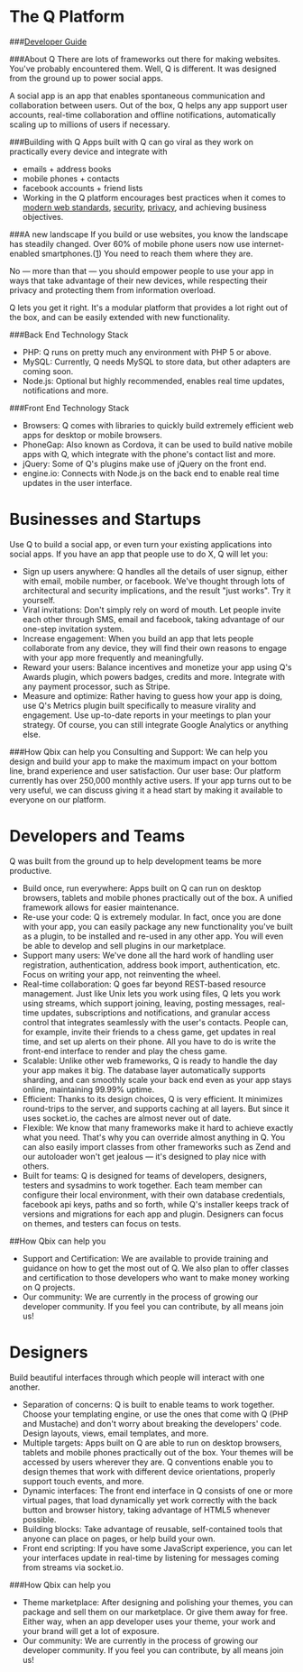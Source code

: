 The Q Platform
===

###[Developer Guide](https://github.com/EGreg/Q/wiki)

###About Q
There are lots of frameworks out there for making websites. You've probably encountered them. Well, Q is different. It was designed from the ground up to power social apps.

A social app is an app that enables spontaneous communication and collaboration between users.
Out of the box, Q helps any app support user accounts, real-time collaboration and offline notifications, automatically scaling up to millions of users if necessary.

###Building with Q
Apps built with Q can go viral as they work on practically every device and integrate with

* emails + address books
* mobile phones + contacts
* facebook accounts + friend lists
* Working in the Q platform encourages best practices when it comes to [modern web standards](http://en.wikipedia.org/wiki/Representational_state_transfer), [security](https://www.owasp.org/index.php/Main_Page), [privacy](http://platform.qbix.com/welcome/business), and achieving business objectives.

###A new landscape
If you build or use websites, you know the landscape has steadily changed. Over 60% of mobile phone users now use internet-enabled smartphones.([1](http://mashable.com/2013/06/06/smartphones-61-percent/)) You need to reach them where they are.

No — more than that — you should empower people to use your app in ways that take advantage of their new devices, while respecting their privacy and protecting them from information overload.

Q lets you get it right. It's a modular platform that provides a lot right out of the box, and can be easily extended with new functionality.

###Back End Technology Stack
* PHP: Q runs on pretty much any environment with PHP 5 or above.
* MySQL: Currently, Q needs MySQL to store data, but other adapters are coming soon.
* Node.js: Optional but highly recommended, enables real time updates, notifications and more.

###Front End Technology Stack
* Browsers: Q comes with libraries to quickly build extremely efficient web apps for desktop or mobile browsers.
* PhoneGap: Also known as Cordova, it can be used to build native mobile apps with Q, which integrate with the phone's contact list and more.
* jQuery: Some of Q's plugins make use of jQuery on the front end.
* engine.io: Connects with Node.js on the back end to enable real time updates in the user interface.

Businesses and Startups
===

Use Q to build a social app, or even turn your existing applications into social apps. If you have an app that people use to do X, Q will let you:

* Sign up users anywhere: Q handles all the details of user signup, either with email, mobile number, or facebook. We've thought through lots of architectural and security implications, and the result "just works". Try it yourself.
* Viral invitations: Don't simply rely on word of mouth. Let people invite each other through SMS, email and facebook, taking advantage of our one-step invitation system.
* Increase engagement: When you build an app that lets people collaborate from any device, they will find their own reasons to engage with your app more frequently and meaningfully.
* Reward your users: Balance incentives and monetize your app using Q's Awards plugin, which powers badges, credits and more. Integrate with any payment processor, such as Stripe.
* Measure and optimize: Rather having to guess how your app is doing, use Q's Metrics plugin built specifically to measure virality and engagement. Use up-to-date reports in your meetings to plan your strategy. Of course, you can still integrate Google Analytics or anything else.

###How Qbix can help you
Consulting and Support: We can help you design and build your app to make the maximum impact on your bottom line, brand experience and user satisfaction.
Our user base: Our platform currently has over 250,000 monthly active users. If your app turns out to be very useful, we can discuss giving it a head start by making it available to everyone on our platform.

Developers and Teams
===

Q was built from the ground up to help development teams be more productive.

* Build once, run everywhere: Apps built on Q can run on desktop browsers, tablets and mobile phones practically out of the box. A unified framework allows for easier maintenance.
* Re-use your code: Q is extremely modular. In fact, once you are done with your app, you can easily package any new functionality you've built as a plugin, to be installed and re-used in any other app. You will even be able to develop and sell plugins in our marketplace.
* Support many users: We've done all the hard work of handling user registration, authentication, address book import, authentication, etc. Focus on writing your app, not reinventing the wheel.
* Real-time collaboration: Q goes far beyond REST-based resource management. Just like Unix lets you work using files, Q lets you work using streams, which support joining, leaving, posting messages, real-time updates, subscriptions and notifications, and granular access control that integrates seamlessly with the user's contacts. People can, for example, invite their friends to a chess game, get updates in real time, and set up alerts on their phone. All you have to do is write the front-end interface to render and play the chess game.
* Scalable: Unlike other web frameworks, Q is ready to handle the day your app makes it big. The database layer automatically supports sharding, and can smoothly scale your back end even as your app stays online, maintaining 99.99% uptime.
* Efficient: Thanks to its design choices, Q is very efficient. It minimizes round-trips to the server, and supports caching at all layers. But since it uses socket.io, the caches are almost never out of date.
* Flexible: We know that many frameworks make it hard to achieve exactly what you need. That's why you can override almost anything in Q. You can also easily import classes from other frameworks such as Zend and our autoloader won't get jealous — it's designed to play nice with others.
* Built for teams: Q is designed for teams of developers, designers, testers and sysadmins to work together. Each team member can configure their local environment, with their own database credentials, facebook api keys, paths and so forth, while Q's installer keeps track of versions and migrations for each app and plugin. Designers can focus on themes, and testers can focus on tests.

##How Qbix can help you
* Support and Certification: We are available to provide training and guidance on how to get the most out of Q. We also plan to offer classes and certification to those developers who want to make money working on Q projects.
* Our community: We are currently in the process of growing our developer community. If you feel you can contribute, by all means join us!

Designers
===

Build beautiful interfaces through which people will interact with one another.

* Separation of concerns: Q is built to enable teams to work together. Choose your templating engine, or use the ones that come with Q (PHP and Mustache) and don't worry about breaking the developers' code. Design layouts, views, email templates, and more.
* Multiple targets: Apps built on Q are able to run on desktop browsers, tablets and mobile phones practically out of the box. Your themes will be accessed by users wherever they are. Q conventions enable you to design themes that work with different device orientations, properly support touch events, and more.
* Dynamic interfaces: The front end interface in Q consists of one or more virtual pages, that load dynamically yet work correctly with the back button and browser history, taking advantage of HTML5 whenever possible.
* Building blocks: Take advantage of reusable, self-contained tools that anyone can place on pages, or help build your own.
* Front end scripting: If you have some JavaScript experience, you can let your interfaces update in real-time by listening for messages coming from streams via socket.io.

###How Qbix can help you
* Theme marketplace: After designing and polishing your themes, you can package and sell them on our marketplace. Or give them away for free. Either way, when an app developer uses your theme, your work and your brand will get a lot of exposure.
* Our community: We are currently in the process of growing our developer community. If you feel you can contribute, by all means join us!